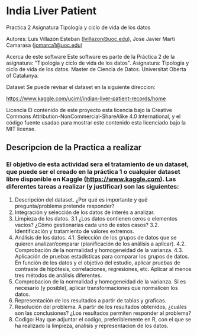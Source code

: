 # India Liver Patient
Practica 2 Asignatura Tipología y ciclo de vida de los datos

Autores: 
Luis Villazón Esteban (lvillazon@uoc.edu), Jose Javier Marti Camarasa (jomarca1@uoc.edu)

Acerca de este software
Este software es parte de la Práctica 2 de la asignatura: "Tipologia y ciclo de vida de los datos".
Asignatura: Tipologia y ciclo de vida de los datos.
Master de Ciencia de Datos.
Universitat Oberta of Catalunya.

Dataset
Se puede revisar el dataset en la siguiente direccion:

https://www.kaggle.com/uciml/indian-liver-patient-records/home

Licencia
El contenido de este proyecto esta licencia bajo la Creative Commons Attribution-NonCommercial-ShareAlike 4.0 International, y el código fuente usadao para mostrar este contenido esta licenciado bajo la MIT license.

## Descripcion de la Practica a realizar

### El objetivo de esta actividad sera el tratamiento de un dataset, que puede ser el creado en la práctica 1 o cualquier dataset libre disponible en Kaggle (https://www.kaggle.com). Las diferentes tareas a realizar (y justificar) son las siguientes:

   1. Descripción del dataset. ¿Por qué es importante y qué pregunta/problema pretende responder?
   2. Integración y selección de los datos de interés a analizar.
   3. Limpieza de los datos.
       3.1  ¿Los datos contienen ceros o elementos vacíos? ¿Cómo gestionarías cada uno de estos casos?
       3.2. Identificación y tratamiento de valores extremos.
   4. Análisis de los datos.
       4.1. Selección de los grupos de datos que se quieren analizar/comparar (planificación de los análisis a aplicar).
	   4.2. Comprobación de la normalidad y homogeneidad de la varianza.
	   4.3. Aplicación de pruebas estadísticas para comparar los grupos de datos. En función de los datos y el objetivo del estudio, aplicar pruebas de contraste de hipótesis, correlaciones, regresiones, etc. Aplicar al menos tres métodos de análisis diferentes.
   4. Comprobacion de la normalidad y homogeneidad de la varianza. Si es necesario (y posible), aplicar transformaciones que normalicen los datos.
   5. Representación de los resultados a partir de tablas y graficas.
   6. Resolución del problema. A partir de los resultados obtenidos, ¿cuáles son las conclusiones? ¿Los resultados permiten responder al problema?
   7. Codigo: Hay que adjuntar el codigo, preferiblemente en R, con el que se ha realizado la limpieza, analisis y representacion de los datos. 